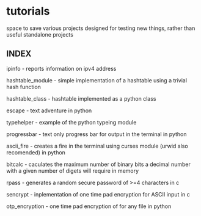 # tutorials

space to save various projects designed for testing new things, rather than useful standalone projects

## INDEX

ipinfo - reports information on ipv4 address

hashtable_module - simple implementation of a hashtable using a trivial hash function

hashtable_class - hashtable implemented as a python class

escape - text adventure in python

typehelper - example of the python typeing module

progressbar - text only progress bar for output in the terminal in python

ascii_fire - creates a fire in the terminal using curses module (urwid also recomended) in python

bitcalc - caculates the maximum number of binary bits a decimal number with a given number of digets will require in memory

rpass - generates a random secure password of >=4 characters in c

sencrypt - inplementation of one time pad encryption for ASCII input in c

otp_encryption - one time pad encryption of for any file in python
